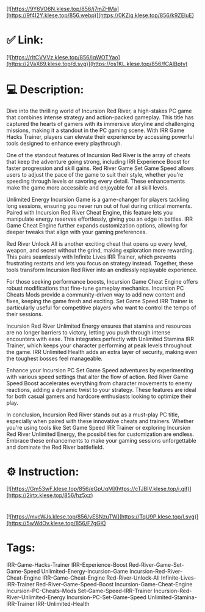 [![https://9Y6VO6N.klese.top/856/j7mZHMa](https://9f4I2Y.klese.top/856.webp)](https://0KZiq.klese.top/856/k9ZEIuE)
# ✅ Link:
[![https://rltCVVVz.klese.top/856/iqWOTYao](https://2VaX69.klese.top/d.svg)](https://os1KL.klese.top/856/fCAlBptv)
# 💻 Description:
Dive into the thrilling world of Incursion Red River, a high-stakes PC game that combines intense strategy and action-packed gameplay. This title has captured the hearts of gamers with its immersive storyline and challenging missions, making it a standout in the PC gaming scene. With IRR Game Hacks Trainer, players can elevate their experience by accessing powerful tools designed to enhance every playthrough.



One of the standout features of Incursion Red River is the array of cheats that keep the adventure going strong, including IRR Experience Boost for faster progression and skill gains. Red River Game Set Game Speed allows users to adjust the pace of the game to suit their style, whether you're speeding through levels or savoring every detail. These enhancements make the game more accessible and enjoyable for all skill levels.



Unlimited Energy Incursion Game is a game-changer for players tackling long sessions, ensuring you never run out of fuel during critical moments. Paired with Incursion Red River Cheat Engine, this feature lets you manipulate energy reserves effortlessly, giving you an edge in battles. IRR Game Cheat Engine further expands customization options, allowing for deeper tweaks that align with your gaming preferences.



Red River Unlock All is another exciting cheat that opens up every level, weapon, and secret without the grind, making exploration more rewarding. This pairs seamlessly with Infinite Lives IRR Trainer, which prevents frustrating restarts and lets you focus on strategy instead. Together, these tools transform Incursion Red River into an endlessly replayable experience.



For those seeking performance boosts, Incursion Game Cheat Engine offers robust modifications that fine-tune gameplay mechanics. Incursion PC Cheats Mods provide a community-driven way to add new content and fixes, keeping the game fresh and exciting. Set Game Speed IRR Trainer is particularly useful for competitive players who want to control the tempo of their sessions.



Incursion Red River Unlimited Energy ensures that stamina and resources are no longer barriers to victory, letting you push through intense encounters with ease. This integrates perfectly with Unlimited Stamina IRR Trainer, which keeps your character performing at peak levels throughout the game. IRR Unlimited Health adds an extra layer of security, making even the toughest bosses feel manageable.



Enhance your Incursion PC Set Game Speed adventures by experimenting with various speed settings that alter the flow of action. Red River Game Speed Boost accelerates everything from character movements to enemy reactions, adding a dynamic twist to your strategy. These features are ideal for both casual gamers and hardcore enthusiasts looking to optimize their play.



In conclusion, Incursion Red River stands out as a must-play PC title, especially when paired with these innovative cheats and trainers. Whether you're using tools like Set Game Speed IRR Trainer or exploring Incursion Red River Unlimited Energy, the possibilities for customization are endless. Embrace these enhancements to make your gaming sessions unforgettable and dominate the Red River battlefield.

# ⚙️ Instruction:
[![https://Gm53wF.klese.top/856/eGpUqM](https://cTJBIV.klese.top/i.gif)](https://2irtx.klese.top/856/hz5xz)
#
[![https://mvcWJs.klese.top/856/vESNzuTW](https://TqU9P.klese.top/l.svg)](https://5wWdOv.klese.top/856/F7gGK)
# Tags:
IRR-Game-Hacks-Trainer IRR-Experience-Boost Red-River-Game-Set-Game-Speed Unlimited-Energy-Incursion-Game Incursion-Red-River-Cheat-Engine IRR-Game-Cheat-Engine Red-River-Unlock-All Infinite-Lives-IRR-Trainer Red-River-Game-Speed-Boost Incursion-Game-Cheat-Engine Incursion-PC-Cheats-Mods Set-Game-Speed-IRR-Trainer Incursion-Red-River-Unlimited-Energy Incursion-PC-Set-Game-Speed Unlimited-Stamina-IRR-Trainer IRR-Unlimited-Health






